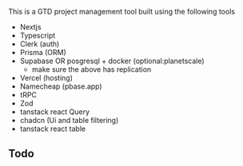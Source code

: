 This is a GTD project management tool built using the following tools

- Nextjs
- Typescript
- Clerk (auth)
- Prisma (ORM)
- Supabase OR posgresql + docker (optional:planetscale)
  - make sure the above has replication
- Vercel (hosting)
- Namecheap (pbase.app)
- tRPC
- Zod
- tanstack react Query
- chadcn (Ui and table filtering)
- tanstack react table

## Todo
